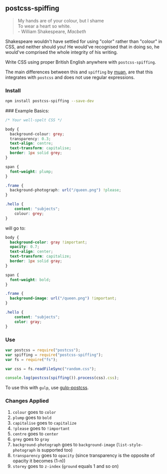 postcss-spiffing
---
> My hands are of your colour, but I shame<br>
To wear a heart so white.<br>
\- William Shakespeare, *Macbeth*

Shakespeare wouldn't have settled for using "color" rather than "colour" in CSS, and neither should you! He would've recognised that in doing so, he would've comprised the whole integrity of his writing.

Write CSS using proper British English anywhere with `postcss-spiffing`.

The main differences between this and `spiffing` by [muan](https://github.com/muan), are that this integrates with `postcss` and does not use regular expressions.

### Install
```bash
npm install postcss-spiffing --save-dev
```

### Example
Basics:
```css
/* Your well-spelt CSS */

body {
  background-colour: grey;
  transparency: 0.3;
  text-align: centre;
  text-transform: capitalise;
  border: 1px solid grey;
}

span {
  font-weight: plump;
}

.frame {
  background-photograph: url("/queen.png") !please;
}

.hello {
	content: "subjects";
	colour: grey;
}
```

will go to:

```css
body {
  background-color: gray !important;
  opacity: 0.7;
  text-align: center;
  text-transform: capitalize;
  border: 1px solid gray;
}

span {
  font-weight: bold;
}

.frame {
  background-image: url("/queen.png") !important;
}

.hello {
	content: "subjects";
	color: gray;
}
```

### Use
```js
var postcss = require("postcss");
var spiffing = require("postcss-spiffing");
var fs = require("fs");

var css = fs.readFileSync("random.css");

console.log(postcss(spiffing()).process(css).css);
```

To use this with `gulp`, use [gulp-postcss](https://github.com/w0rm/gulp-postcss).

### Changes Applied
1. `colour` goes to `color`
2. `plump` goes to `bold`
3. `capitalise` goes to `capitalize`
4. `!please` goes to `!important`
5. `centre` goes to `center`
6. `grey` goes to `gray`
7. `background-photograph` goes to `background-image` (`list-style-photograph` is supported too)
8. `transparency` goes to `opacity` (since transparency is the opposite of opacity it becomes (1-n))
9. `storey` goes to `z-index` (`ground` equals 1 and so on)
